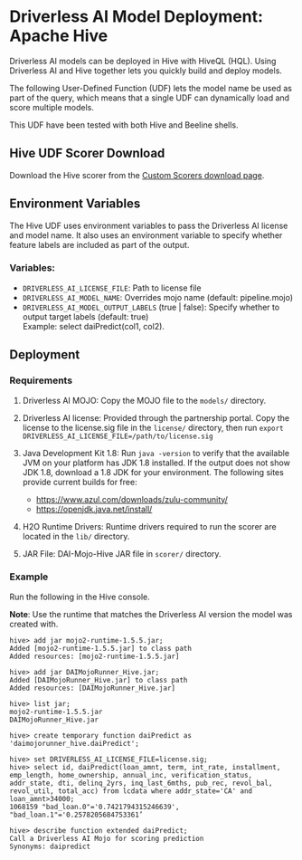 # Driverless AI Model Deployment: Apache Hive

Driverless AI models can be deployed in Hive with HiveQL (HQL). Using Driverless AI and Hive together lets you quickly build and deploy models. 

The following User-Defined Function (UDF) lets the model name be used as part of the query, which means that a single UDF can dynamically load and score multiple models.

This UDF have been tested with both Hive and Beeline shells.

## Hive UDF Scorer Download

Download the Hive scorer from the [Custom Scorers download page](https://s3.amazonaws.com/artifacts.h2o.ai/releases/ai/h2o/dai-custom-scorers/DAI-1.8.9/index.html).

## Environment Variables

The Hive UDF uses environment variables to pass the Driverless AI license and model name. It also uses an environment variable to specify whether feature labels are included as part of the output.

### Variables:  
- ```DRIVERLESS_AI_LICENSE_FILE```: Path to license file 
- ```DRIVERLESS_AI_MODEL_NAME```: Overrides mojo name (default: pipeline.mojo)  
- ```DRIVERLESS_AI_MODEL_OUTPUT_LABELS``` (true | false): Specify whether to output target labels (default: true)  
    Example: select daiPredict(col1, col2).

## Deployment

### Requirements

1. Driverless AI MOJO: Copy the MOJO file to the `models/` directory.

2. Driverless AI license: Provided through the partnership portal. Copy the license to the license.sig file in the `license/` directory, then run `export DRIVERLESS_AI_LICENSE_FILE=/path/to/license.sig`

3. Java Development Kit 1.8: Run `java -version` to verify that the available JVM on your platform has JDK 1.8 installed. If the output does not show JDK 1.8, download a 1.8 JDK for your environment. The following sites provide current builds for free:
    * https://www.azul.com/downloads/zulu-community/
    * https://openjdk.java.net/install/

4. H2O Runtime Drivers: Runtime drivers required to run the scorer are located in the `lib/` directory. 

5. JAR File: DAI-Mojo-Hive JAR file in `scorer/` directory.

### Example

Run the following in the Hive console.

**Note**: Use the runtime that matches the Driverless AI version the model was created with.

```
hive> add jar mojo2-runtime-1.5.5.jar;  
Added [mojo2-runtime-1.5.5.jar] to class path  
Added resources: [mojo2-runtime-1.5.5.jar]  

hive> add jar DAIMojoRunner_Hive.jar;  
Added [DAIMojoRunner_Hive.jar] to class path  
Added resources: [DAIMojoRunner_Hive.jar]  

hive> list jar;  
mojo2-runtime-1.5.5.jar  
DAIMojoRunner_Hive.jar  

hive> create temporary function daiPredict as 'daimojorunner_hive.daiPredict';  

hive> set DRIVERLESS_AI_LICENSE_FILE=license.sig;  
hive> select id, daiPredict(loan_amnt, term, int_rate, installment, emp_length, home_ownership, annual_inc, verification_status, addr_state, dti, delinq_2yrs, inq_last_6mths, pub_rec, revol_bal, revol_util, total_acc) from lcdata where addr_state='CA' and loan_amnt>34000;  
1068159	"bad_loan.0"='0.7421794315246639', "bad_loan.1"='0.2578205684753361’

hive> describe function extended daiPredict;  
Call a Driverless AI Mojo for scoring prediction  
Synonyms: daipredict  
```
	